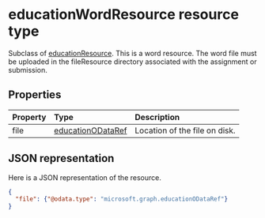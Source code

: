 # educationWordResource resource type

Subclass of [educationResource](educationresource.md).  This is a word resource.  The word file must be uploaded in the fileResource directory associated with the 
assignment or submission.


## Properties
| Property	   | Type	|Description|
|:---------------|:--------|:----------|
|file|[educationODataRef](educationodataref.md)|Location of the file on disk.|

## JSON representation

Here is a JSON representation of the resource.

<!-- {
  "blockType": "resource",
  "optionalProperties": [

  ],
  "@odata.type": "microsoft.graph.educationWordResource"
}-->

```json
{
  "file": {"@odata.type": "microsoft.graph.educationODataRef"}
}

```

<!-- uuid: 8fcb5dbc-d5aa-4681-8e31-b001d5168d79
2015-10-25 14:57:30 UTC -->
<!-- {
  "type": "#page.annotation",
  "description": "educationWordResource resource",
  "keywords": "",
  "section": "documentation",
  "tocPath": ""
}-->